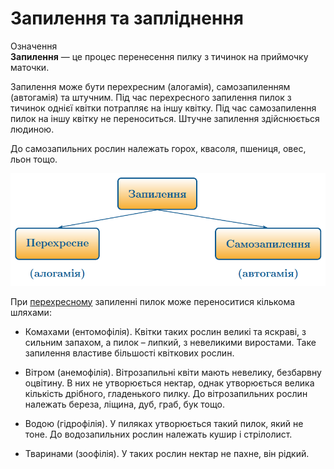 Запилення та запліднення
========================

<div class="eoz-wrap">
<span class="eoz">Означення</span>
<div class="eoz-text">
<b>Запилення</b> — це процес перенесення пилку з тичинок на приймочку маточки.
</div>
</div>

Запилення може бути <span class="p1">перехресним</span> (алогамія), <span class="p1">самозапиленням</span>
(автогамія) та <span class="p1">штучним</span>. Під час перехресного запилення пилок з
тичинок однієї квітки потрапляє на іншу квітку. Під час самозапилення
пилок на іншу квітку не переноситься. Штучне запилення здійснюється
людиною.

До самозапильних рослин належать горох, квасоля, пшениця, овес, льон тощо.

<div align="center">
<img src="diagrama1.png">
</div>

При <u>перехресному</u> запиленні пилок може переноситися кількома шляхами:

-   Комахами (ентомофілія). Квітки таких рослин великі та яскраві, з
    сильним запахом, а пилок – липкий, з невеликими виростами. Таке
    запилення властиве більшості квіткових рослин.

-   Вітром (анемофілія). Вітрозапильні квіти мають невелику,
    безбарвну оцвітину. В них не утворюється нектар, однак утворюється
    велика кількість дрібного, гладенького пилку. До вітрозапильних
    рослин належать береза, ліщина, дуб, граб, бук тощо.

-   Водою (гідрофілія). У пиляках утворюється такий пилок, який не тоне.
    До водозапильних рослин належать кушир і стрілолист.

-   Тваринами (зоофілія). У таких рослин нектар не пахне, він рідкий.
